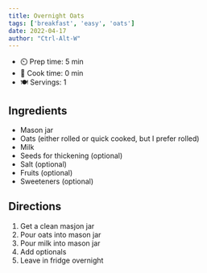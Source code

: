 ```yaml
---
title: Overnight Oats
tags: ['breakfast', 'easy', 'oats']
date: 2022-04-17
author: "Ctrl-Alt-W"
---
```


- ⏲️ Prep time: 5 min
- 🍳 Cook time: 0 min
- 🍽️ Servings: 1
## Ingredients

- Mason jar
- Oats (either rolled or quick cooked, but I prefer rolled)
- Milk
- Seeds for thickening (optional)
- Salt (optional)
- Fruits (optional)
- Sweeteners (optional)
## Directions

1. Get a clean masjon jar
2. Pour oats into mason jar
3. Pour milk into mason jar
4. Add optionals
5. Leave in fridge overnight
